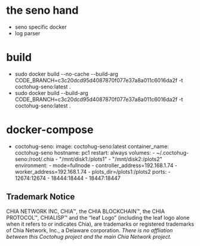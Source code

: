 # the seno hand
- seno specific docker
- log parser

# build
- sudo docker build --no-cache --build-arg CODE_BRANCH=c3c20dcd95d4087870f077e37a8a011c6016da2f -t coctohug-seno:latest .
- sudo docker build --build-arg CODE_BRANCH=c3c20dcd95d4087870f077e37a8a011c6016da2f -t coctohug-seno:latest .

# docker-compose
- coctohug-seno: 
        image: coctohug-seno:latest 
        container_name: coctohug-seno
        hostname: pc1 
        restart: always 
        volumes: 
            - ~/.coctohug-seno:/root/.chia 
            - "/mnt/disk1:/plots1" 
            - "/mnt/disk2:/plots2" 
        environment: 
            - mode=fullnode 
            - controller_address=192.168.1.74 
            - worker_address=192.168.1.74
            - plots_dir=/plots1:/plots2 
        ports: 
            - 12674:12674 
            - 18444:18444 
            - 18447:18447

## Trademark Notice
CHIA NETWORK INC, CHIA™, the CHIA BLOCKCHAIN™, the CHIA PROTOCOL™, CHIALISP™ and the “leaf Logo” (including the leaf logo alone when it refers to or indicates Chia), are trademarks or registered trademarks of Chia Network, Inc., a Delaware corporation. *There is no affliation between this Coctohug project and the main Chia Network project.*
 
 
 
 

